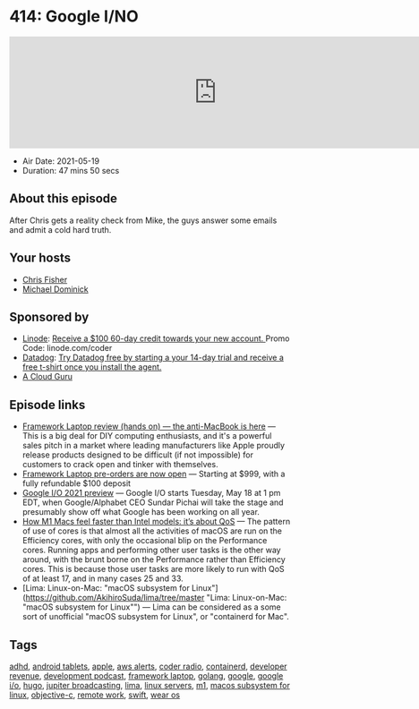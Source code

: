 # 414: Google I/NO

<iframe src="https://player.fireside.fm/v2/MLf2ZzhC+-gssWAMJ?theme=dark" width="740" height="200" frameborder="0" scrolling="no"></iframe>

* Air Date: 2021-05-19
* Duration: 47 mins 50 secs

## About this episode

After Chris gets a reality check from Mike, the guys answer some emails and admit a cold hard truth.

## Your hosts
* [Chris Fisher](https://coder.show/hosts/chrislas)
* [Michael Dominick](https://coder.show/hosts/michael)

## Sponsored by

  * [Linode](https://linode.com/coder): [Receive a $100 60-day credit towards your new account. ](https://linode.com/coder) Promo Code: linode.com/coder
  * [Datadog](http://datadog.com/coderradio): [Try Datadog free by starting a your 14-day trial and receive a free t-shirt once you install the agent.](http://datadog.com/coderradio)
  * [A Cloud Guru](https://acloud.guru/overview/a0abe7d4-ce82-4dfe-beb9-21d98f4c6941/?utm_source=jupiter&utm_medium=cpc)



## Episode links

  * [Framework Laptop review (hands on) — the anti-MacBook is here](https://www.tomsguide.com/reviews/framework-laptop-review-hands-on-the-anti-macbook-is-here "Framework Laptop review \(hands on\) — the anti-MacBook is here") — This is a big deal for DIY computing enthusiasts, and it's a powerful sales pitch in a market where leading manufacturers like Apple proudly release products designed to be difficult (if not impossible) for customers to crack open and tinker with themselves.
  * [Framework Laptop pre-orders are now open](https://frame.work/ "Framework Laptop pre-orders are now open") — Starting at $999, with a fully refundable $100 deposit 
  * [Google I/O 2021 preview](https://arstechnica.com/gadgets/2021/05/google-i-o-2021-preview-google-resurrects-wear-os-and-android-tablets/ "Google I/O 2021 preview") — Google I/O starts Tuesday, May 18 at 1 pm EDT, when Google/Alphabet CEO Sundar Pichai will take the stage and presumably show off what Google has been working on all year. 
  * [How M1 Macs feel faster than Intel models: it’s about QoS](https://eclecticlight.co/2021/05/17/how-m1-macs-feel-faster-than-intel-models-its-about-qos/ "How M1 Macs feel faster than Intel models: it’s about QoS") — The pattern of use of cores is that almost all the activities of macOS are run on the Efficiency cores, with only the occasional blip on the Performance cores. Running apps and performing other user tasks is the other way around, with the brunt borne on the Performance rather than Efficiency cores. This is because those user tasks are more likely to run with QoS of at least 17, and in many cases 25 and 33.
  * [Lima: Linux-on-Mac: "macOS subsystem for Linux"](https://github.com/AkihiroSuda/lima/tree/master "Lima: Linux-on-Mac: "macOS subsystem for Linux"") — Lima can be considered as a some sort of unofficial "macOS subsystem for Linux", or "containerd for Mac".



## Tags

[adhd](https://coder.show/tags/adhd), [android tablets](https://coder.show/tags/android%20tablets), [apple](https://coder.show/tags/apple), [aws alerts](https://coder.show/tags/aws%20alerts), [coder radio](https://coder.show/tags/coder%20radio), [containerd](https://coder.show/tags/containerd), [developer revenue](https://coder.show/tags/developer%20revenue), [development podcast](https://coder.show/tags/development%20podcast), [framework laptop](https://coder.show/tags/framework%20laptop), [golang](https://coder.show/tags/golang), [google](https://coder.show/tags/google), [google i/o](https://coder.show/tags/google%20i%2Fo), [hugo](https://coder.show/tags/hugo), [jupiter broadcasting](https://coder.show/tags/jupiter%20broadcasting), [lima](https://coder.show/tags/lima), [linux servers](https://coder.show/tags/linux%20servers), [m1](https://coder.show/tags/m1), [macos subsystem for linux](https://coder.show/tags/macos%20subsystem%20for%20linux), [objective-c](https://coder.show/tags/objective-c), [remote work](https://coder.show/tags/remote%20work), [swift](https://coder.show/tags/swift), [wear os](https://coder.show/tags/wear%20os)